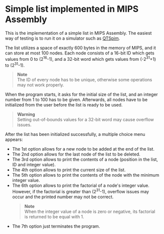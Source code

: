 # Simple list implemented in MIPS Assembly
This is the implementation of a simple list in MIPS Assembly. The easiest way of testing is to run it on a simulator such as [QTSpim](http://spimsimulator.sourceforge.net). 

The list utilizes a space of exactly 600 bytes in the memory of MIPS, and it can store at most 100 nodes. Each node consists of a 16-bit ID which gets values from 0 to (2<sup>16</sup>-1), and a 32-bit word which gets values from (-2<sup>31</sup>+1) to (2<sup>31</sup>-1). 

> **Note**  
> The ID of every node has to be unique, otherwise some operations may not work properly.

When the program starts, it asks for the initial size of the list, and an integer number from 1 to 100 has to be given. Afterwards, all nodes have to be initialized from the user before the list is ready to be used. 

> **Warning**  
> Setting out-of-bounds values for a 32-bit word may cause overflow issues.

After the list has been initialized successfully, a multiple choice menu appears:
- The 1st option allows for a new node to be added at the end of the list.
- The 2nd option allows for the last node of the list to be deleted.
- The 3rd option allows to print the contents of a node (position in the list, ID and integer value).
- The 4th option allows to print the current size of the list.
- The 5th option allows to print the contents of the node with the minimum integer value.
- The 6th option allows to print the factorial of a node's integer value. However, if the factorial is greater than (2<sup>31</sup>-1), overflow issues may occur and the printed number may not be correct.
  > **Note**  
  When the integer value of a node is zero or negative, its factorial is returned to be equal with 1.
- The 7th option just terminates the program.
